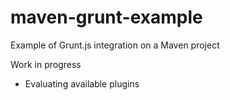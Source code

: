 # maven-grunt-example
Example of Grunt.js integration on a Maven project

Work in progress
- Evaluating available plugins
